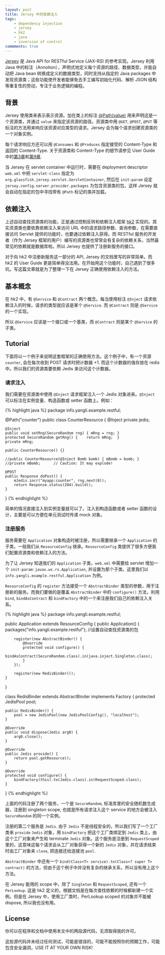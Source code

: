 ```yaml
---
layout: post
title: Jersey 中的依赖注入
tags:
    - dependency injection
    - jersey
    - hk2
    - java
    - inversion of control
commments: true
---
```


[Jersey][jersey framework] 是 Java API for RESTful Service (JAX-RS) 的参考实现。Jersey 利用 Java 中的标注（Annotion），声明式地定义每个资源的路径、数据类型，并能自动把 Java bean 转换成定义的数据类型，同时支持从指定的 Java packages 中发现资源类；这些功能使开发者能够免去手工编写初始化代码、解析 JSON 结构等重复性的劳动，专注于业务逻辑的编程。

## 背景

Jersey 使用类来表示表示资源。加在类上的标注 [@Path(value)][@Path reference] 用来声明这是一个资源类，并通过 `value` 来指定该资源的路径。资源类中用 `@GET`, `@POST`, `@PUT` 等标注的方法用来响应该资源对应类型的请求。Jersey 会为每个请求创建资源类的一个对象实例。

每个请求响应方还可以用 `@Consumes` 和 `@Produces` 指定接受的 Content-Type 和返回的 Content-Type. 关于资源类和 Content-Type 的细节请参见 User Guide 中的[第3章][UG jaxrs-resources]和[第9章][UG media].

当 Jersey 在 servlet container 中运行时，需要在 deployment descriptor `web.xml` 中把 `servlet-class` 指定为 `org.glassfish.jersey.servlet.ServletContainer`, 然后在 `init-param` 设定 `jersey.config.server.provider.packages` 为包含资源类的包，这样 Jersey 就会自动在指定的包中寻找带有 `@Path` 标记的类并加载。

## 依赖注入

上述自动查找资源类的功能，正是通过控制反转和依赖注入框架 [hk2][hk2 framework] 实现的。其实资源类也要依靠依赖注入来访问 URL 中的请求路径参数、查询参数，在需要直接访问 Servlet 提供的功能时，也要通过依赖注入获得。而 RESTful 服务的开发者（作为 Jersey 框架的用户）编写的资源类也常常会有复杂的依赖关系，当然最常见的依赖就是数据库啦。所以 Jersey 也提供了注册新服务的接口。

对于向 hk2 中注册新服务这一部分的 API, Jersey 的文档里写的非常简单。而 hk2 的 User Guide 更是简单得没法用。在开始用这个功能时，自己遇到了很多坑。写这篇文章就是为了整理一下在 Jersey 正确使用依赖注入的方法。

## 基本概念

在 hk2 中，有 `@Service` 和 `@Contract` 两个概念。每当使用标注 `@Inject` 请求依赖注入的时候，请求的类型就应该是某个 `@Service`. 而 `@Contract` 则是 `@Service` 的一个实现。

所以 `@Service` 应该是一个接口或一个基类，而 `@Contract` 则是某个 `@Service` 的子类。

## Tutorial

下面将以一个例子来说明这套框架的正确使用方法。这个例子中，有一个资源 `counter`, 会在每次收到 POST 请求时把计数器 +1. 而这个计数器的值存放在 redis 中。所以我们的资源类要依赖 Jedis 来访问这个计数器。

### 请求注入

我们需要在资源类中使用 `@Inject` 请求框架注入一个 Jedis 对象进来。`@Inject` 可以标注在实例变量、构造函数或 setter 函数上。例如：

{% highlight java %}
package info.yangli.example.restful;

@Path("counter")
public class CounterResource {
    @Inject
    private jedis;

    @Inject
    public void setRng(SecureRandom rng) { mRng = rng; }
    protected SecureRandom getRng() {    return mRng;  }
    private mRng;

    public CounterResource() {}

    //public CounterResource(@Inject Bomb bomb) { mBomb = bomb; }
    //private mBomb;      // Caution: It may explode!

    @POST
    public Response doPost() {
        mJedis.incr("myapp:counter", rng.next(8));
        return Response.status(204).build();
    }
}
{% endhighlight %}

简单的情况直接注入到实例变量就可以了。注入到构造函数或者 setter 函数的设计，主要是可以方便在单元测试时传递 mock 对象。

### 注册服务

服务需要在 `Application` 对象构造时被注册，所以需要继承一个 `Application` 的子类，一般我们从 `ResourceConfig` 继承。`ResourceConfig` 类提供了很多方便我们配置资源类和依赖注入的方法。

为了让 Jersey 知道我们的 `Application` 子类，`web.xml` 中需要给 servlet 增加一个 `init-param`: `javax.ws.rs.Application`, 并设置为那个子类。这里我们以 `info.yangli.example.restful.Application` 为例。

`ResourceConfig` 的 `register` 方法接受一个 `AbstractBinder` 类型的参数，用于注册新的服务。而我们要做的是覆盖 `AbstractBinder` 中的 `configure()` 方法，利用 `bind`, `bindAsContract` 和 `bindFactory` 中的一个来注册我们自己的依赖注入关系。

{% highlight java %}
package info.yangli.example.restful;

public Application extends ResourceConfig {
    public Application() {
        packages("info.yangli.example.restful");    //设置自动查找资源类的包

        register(new AbstractBinder() {
            @Override
            protected void configure() {
                bindAsContract(SecureRandom.class).in(java.inject.Singleton.class);
            }
        });

        register(new RedisBinder());
    }
}

class RedisBinder extends AbstractBinder implements Factory<Jedis> {
    protected JedisPool pool;

    public RedisBinder() {
        pool = new JedisPool(new JedisPoolConfig(), "localhost");
    }

    @Override
    public void dispose(Jedis arg0) {
        arg0.close();
    }

    @Override
    public Jedis provide() {
        return pool.getResource();
    }

    @Override
    protected void configure() {
        bindFactory(this).to(Jedis.class).in(RequestScoped.class);
    }
}
{% endhighlight %}

上面的代码注册了两个服务，一个是 `SecureRandom`, 标准库里的安全随机数生成器，注册到 singleton scope, 也就是所有请求注入这个 service 的地方会被注入 `SecureRandom` 的同一个实例。

注册的第二个服务是 `Jedis`. 由于 `Jedis` 不是线程安全的，所以我们写了一个工厂类来 `provide` `Jedis` 对象，用 `bindFactory` 把这个工厂类绑定到 `Jedis` 类上，由这个工厂对象来产生和 terminate `Jedis` 对象。这个服务是注册到 `RequestScoped` 里的，这意味这每个请求会从工厂对象获得一个新的 `Jedis` 对象，并在请求结束时由工厂对象来 `close`, 把连接还给连接池 `pool`.

`AbstractBinder` 中还有一个 `bind(Class<T> service).to(Class<? super T> contract)` 的方法，但由于这个例子中并没有复杂的继承关系，所以没有用上这个方法。

在 Jersey 能用的 scope 中，除了 `Singleton` 和 `RequestScoped`, 还有一个 `PerLookup`. 这是 hk2 定义的，根据文档是在每次查找依赖的时候都新建一个实例。但是在 Jersey 中，使用工厂类时，PerLookup scoped 的对象并不能被 dispose, 所以我也没有用。

## License

你可以在程序和文档中使用本文中的两段源代码，无须取得我的许可。

这些源代码并未经过任何测试，可能是错误的，可能不能按照你的预期工作，可能包含安全漏洞，USE IT AT YOUR OWN RISK!

[jersey framework]: https://jersey.java.net/ "Jersey - RESTful Web Service in Java."
[@Path reference]: http://jax-rs-spec.java.net/nonav/2.0/apidocs/javax/ws/rs/Path.html "Annotation Type Path"
[UG jaxrs-resources]: https://jersey.java.net/documentation/latest/jaxrs-resources.html "Chapter 3. JAX-RS Application, Resources and Sub-Resource"
[UG media]: https://jersey.java.net/documentation/latest/media.html "Chapter 9. Support for Common Media Type Representations"
[hk2 framework]: https://hk2.java.net/ "HK2 - A light-weight and dynamic dependency injection framework."

